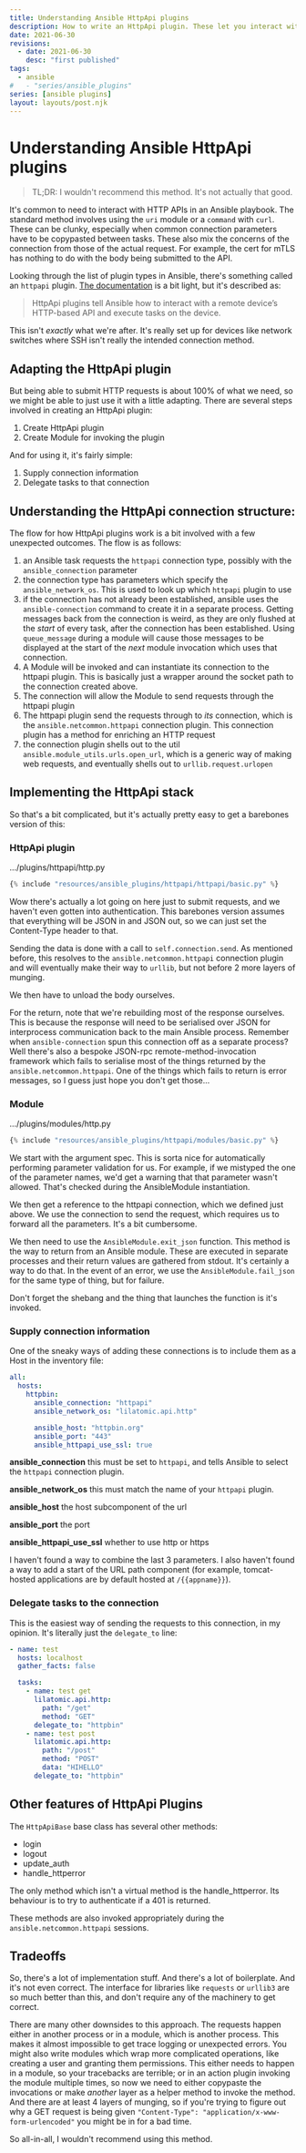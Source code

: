 ```yaml
---
title: Understanding Ansible HttpApi plugins
description: How to write an HttpApi plugin. These let you interact with HTTP APIs better.
date: 2021-06-30
revisions:
  - date: 2021-06-30
    desc: "first published"
tags:
  - ansible
#   - "series/ansible_plugins"
series: [ansible plugins]
layout: layouts/post.njk
---
```


# Understanding Ansible HttpApi plugins

> TL;DR: I wouldn't recommend this method. It's not actually that good.

It's common to need to interact with HTTP APIs in an Ansible playbook. The standard method involves using the `uri` module or a `command` with `curl`. These can be clunky, especially when common connection parameters have to be copypasted between tasks. These also mix the concerns of the connection from those of the actual request. For example, the cert for mTLS has nothing to do with the body being submitted to the API.

Looking through the list of plugin types in Ansible, there's something called an `httpapi` plugin. [The documentation](https://docs.ansible.com/ansible/latest/plugins/httpapi.html) is a bit light, but it's described as:

> HttpApi plugins tell Ansible how to interact with a remote device’s HTTP-based API and execute tasks on the device.

This isn't _exactly_ what we're after. It's really set up for devices like network switches where SSH isn't really the intended connection method.

## Adapting the HttpApi plugin

But being able to submit HTTP requests is about 100% of what we need, so we might be able to just use it with a little adapting. There are several steps involved in creating an HttpApi plugin:

1. Create HttpApi plugin
1. Create Module for invoking the plugin

And for using it, it's fairly simple:

1. Supply connection information
1. Delegate tasks to that connection

## Understanding the HttpApi connection structure:

The flow for how HttpApi plugins work is a bit involved with a few unexpected outcomes. The flow is as follows:

1. an Ansible task requests the `httpapi` connection type, possibly with the `ansible_connection` parameter
1. the connection type has parameters which specify the `ansible_network_os`. This is used to look up which `httpapi` plugin to use
1. if the connection has not already been established, ansible uses the `ansible-connection` command to create it in a separate process. Getting messages back from the connection is weird, as they are only flushed at the _start_ of every task, after the connection has been established. Using `queue_message` during a module will cause those messages to be displayed at the start of the _next_ module invocation which uses that connection.
1. A Module will be invoked and can instantiate its connection to the httpapi plugin. This is basically just a wrapper around the socket path to the connection created above.
1. The connection will allow the Module to send requests through the httpapi plugin
1. The httpapi plugin send the requests through to _its_ connection, which is the `ansible.netcommon.httpapi` connection plugin. This connection plugin has a method for enriching an HTTP request
1. the connection plugin shells out to the util `ansible.module_utils.urls.open_url`, which is a generic way of making web requests, and eventually shells out to `urllib.request.urlopen`

## Implementing the HttpApi stack

So that's a bit complicated, but it's actually pretty easy to get a barebones version of this:

### HttpApi plugin

.../plugins/httpapi/http.py

```python
{% include "resources/ansible_plugins/httpapi/httpapi/basic.py" %}
```

Wow there's actually a lot going on here just to submit requests, and we haven't even gotten into authentication.
This barebones version assumes that everything will be JSON in and JSON out, so we can just set the Content-Type header to that.

Sending the data is done with a call to `self.connection.send`. As mentioned before, this resolves to the `ansible.netcommon.httpapi` connection plugin and will eventually make their way to `urllib`, but not before 2 more layers of munging.

We then have to unload the body ourselves.

For the return, note that we're rebuilding most of the response ourselves. This is because the response will need to be serialised over JSON for interprocess communication back to the main Ansible process. Remember when `ansible-connection` spun this connection off as a separate process? Well there's also a bespoke JSON-rpc remote-method-invocation framework which fails to serialise most of the things returned by the `ansible.netcommon.httpapi`. One of the things which fails to return is error messages, so I guess just hope you don't get those...

### Module

.../plugins/modules/http.py

```python
{% include "resources/ansible_plugins/httpapi/modules/basic.py" %}
```

We start with the argument spec. This is sorta nice for automatically performing parameter validation for us. For example, if we mistyped the one of the parameter names, we'd get a warning that that parameter wasn't allowed. That's checked during the AnsibleModule instantiation.

We then get a reference to the httpapi connection, which we defined just above. We use the connection to send the request, which requires us to forward all the parameters. It's a bit cumbersome.

We then need to use the `AnsibleModule.exit_json` function. This method is the way to return from an Ansible module. These are executed in separate processes and their return values are gathered from stdout. It's certainly a way to do that. In the event of an error, we use the `AnsibleModule.fail_json` for the same type of thing, but for failure.

Don't forget the shebang and the thing that launches the function is it's invoked.

### Supply connection information

One of the sneaky ways of adding these connections is to include them as a Host in the inventory file:

```yml
all:
  hosts:
    httpbin:
      ansible_connection: "httpapi"
      ansible_network_os: "lilatomic.api.http"

      ansible_host: "httpbin.org"
      ansible_port: "443"
      ansible_httpapi_use_ssl: true
```

**ansible_connection** this must be set to `httpapi`, and tells Ansible to select the `httpapi` connection plugin.

**ansible_network_os** this must match the name of your `httpapi` plugin.

**ansible_host** the host subcomponent of the url

**ansible_port** the port

**ansible_httpapi_use_ssl** whether to use http or https

I haven't found a way to combine the last 3 parameters. I also haven't found a way to add a start of the URL path component (for example, tomcat-hosted applications are by default hosted at `/{{appname}}`).

### Delegate tasks to the connection

This is the easiest way of sending the requests to this connection, in my opinion. It's literally just the `delegate_to` line:

```yml
- name: test
  hosts: localhost
  gather_facts: false

  tasks:
    - name: test get
      lilatomic.api.http:
        path: "/get"
        method: "GET"
      delegate_to: "httpbin"
    - name: test post
      lilatomic.api.http:
        path: "/post"
        method: "POST"
        data: "HIHELLO"
      delegate_to: "httpbin"
```

## Other features of HttpApi Plugins

The `HttpApiBase` base class has several other methods:

- login
- logout
- update_auth
- handle_httperror

The only method which isn't a virtual method is the handle_httperror. Its behaviour is to try to authenticate if a 401 is returned.

These methods are also invoked appropriately during the `ansible.netcommon.httpapi` sessions.

## Tradeoffs

So, there's a lot of implementation stuff. And there's a lot of boilerplate. And it's not even correct.
The interface for libraries like `requests` or `urllib3` are so much better than this, and don't require any of the machinery to get correct.

There are many other downsides to this approach. The requests happen either in another process or in a module, which is another process. This makes it almost impossible to get trace logging or unexpected errors.
You might also write modules which wrap more complicated operations, like creating a user and granting them permissions. This either needs to happen in a module, so your tracebacks are terrible; or in an action plugin invoking the module multiple times, so now we need to either copypaste the invocations or make _another_ layer as a helper method to invoke the method.
And there are at least 4 layers of munging, so if you're trying to figure out why a GET request is being given `"Content-Type": "application/x-www-form-urlencoded"` you might be in for a bad time.

So all-in-all, I wouldn't recommend using this method.
